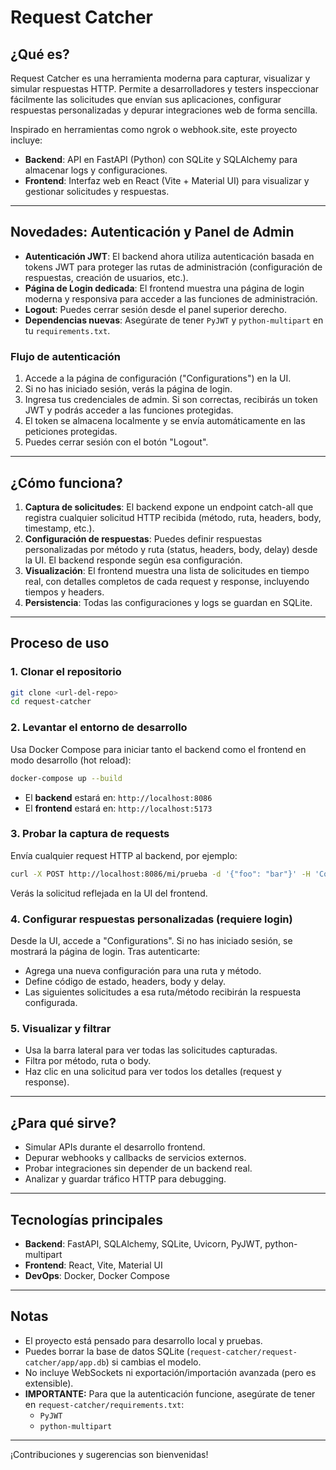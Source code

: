 # Request Catcher

## ¿Qué es?

Request Catcher es una herramienta moderna para capturar, visualizar y simular respuestas HTTP. Permite a desarrolladores y testers inspeccionar fácilmente las solicitudes que envían sus aplicaciones, configurar respuestas personalizadas y depurar integraciones web de forma sencilla.

Inspirado en herramientas como ngrok o webhook.site, este proyecto incluye:
- **Backend**: API en FastAPI (Python) con SQLite y SQLAlchemy para almacenar logs y configuraciones.
- **Frontend**: Interfaz web en React (Vite + Material UI) para visualizar y gestionar solicitudes y respuestas.

---

## Novedades: Autenticación y Panel de Admin

- **Autenticación JWT**: El backend ahora utiliza autenticación basada en tokens JWT para proteger las rutas de administración (configuración de respuestas, creación de usuarios, etc.).
- **Página de Login dedicada**: El frontend muestra una página de login moderna y responsiva para acceder a las funciones de administración.
- **Logout**: Puedes cerrar sesión desde el panel superior derecho.
- **Dependencias nuevas**: Asegúrate de tener `PyJWT` y `python-multipart` en tu `requirements.txt`.

### Flujo de autenticación

1. Accede a la página de configuración ("Configurations") en la UI.
2. Si no has iniciado sesión, verás la página de login.
3. Ingresa tus credenciales de admin. Si son correctas, recibirás un token JWT y podrás acceder a las funciones protegidas.
4. El token se almacena localmente y se envía automáticamente en las peticiones protegidas.
5. Puedes cerrar sesión con el botón "Logout".

---

## ¿Cómo funciona?

1. **Captura de solicitudes**: El backend expone un endpoint catch-all que registra cualquier solicitud HTTP recibida (método, ruta, headers, body, timestamp, etc.).
2. **Configuración de respuestas**: Puedes definir respuestas personalizadas por método y ruta (status, headers, body, delay) desde la UI. El backend responde según esa configuración.
3. **Visualización**: El frontend muestra una lista de solicitudes en tiempo real, con detalles completos de cada request y response, incluyendo tiempos y headers.
4. **Persistencia**: Todas las configuraciones y logs se guardan en SQLite.

---

## Proceso de uso

### 1. Clonar el repositorio

```bash
git clone <url-del-repo>
cd request-catcher
```

### 2. Levantar el entorno de desarrollo

Usa Docker Compose para iniciar tanto el backend como el frontend en modo desarrollo (hot reload):

```bash
docker-compose up --build
```

- El **backend** estará en: `http://localhost:8086`
- El **frontend** estará en: `http://localhost:5173`

### 3. Probar la captura de requests

Envía cualquier request HTTP al backend, por ejemplo:

```bash
curl -X POST http://localhost:8086/mi/prueba -d '{"foo": "bar"}' -H 'Content-Type: application/json'
```

Verás la solicitud reflejada en la UI del frontend.

### 4. Configurar respuestas personalizadas (requiere login)

Desde la UI, accede a "Configurations". Si no has iniciado sesión, se mostrará la página de login. Tras autenticarte:
- Agrega una nueva configuración para una ruta y método.
- Define código de estado, headers, body y delay.
- Las siguientes solicitudes a esa ruta/método recibirán la respuesta configurada.

### 5. Visualizar y filtrar

- Usa la barra lateral para ver todas las solicitudes capturadas.
- Filtra por método, ruta o body.
- Haz clic en una solicitud para ver todos los detalles (request y response).

---

## ¿Para qué sirve?

- Simular APIs durante el desarrollo frontend.
- Depurar webhooks y callbacks de servicios externos.
- Probar integraciones sin depender de un backend real.
- Analizar y guardar tráfico HTTP para debugging.

---

## Tecnologías principales

- **Backend**: FastAPI, SQLAlchemy, SQLite, Uvicorn, PyJWT, python-multipart
- **Frontend**: React, Vite, Material UI
- **DevOps**: Docker, Docker Compose

---

## Notas

- El proyecto está pensado para desarrollo local y pruebas.
- Puedes borrar la base de datos SQLite (`request-catcher/request-catcher/app/app.db`) si cambias el modelo.
- No incluye WebSockets ni exportación/importación avanzada (pero es extensible).
- **IMPORTANTE:** Para que la autenticación funcione, asegúrate de tener en `request-catcher/requirements.txt`:
  - `PyJWT`
  - `python-multipart`

---

¡Contribuciones y sugerencias son bienvenidas! 
